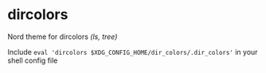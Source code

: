 # dircolors

Nord theme for dircolors _(ls, tree)_

Include `eval 'dircolors $XDG_CONFIG_HOME/dir_colors/.dir_colors'` in your shell config file
